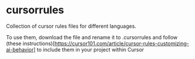 # cursorrules
Collection of cursor rules files for different languages.

To use them, download the file and rename it to .cursorrules and follow (these instructions)[https://cursor101.com/article/cursor-rules-customizing-ai-behavior] to include them in your project within Cursor
